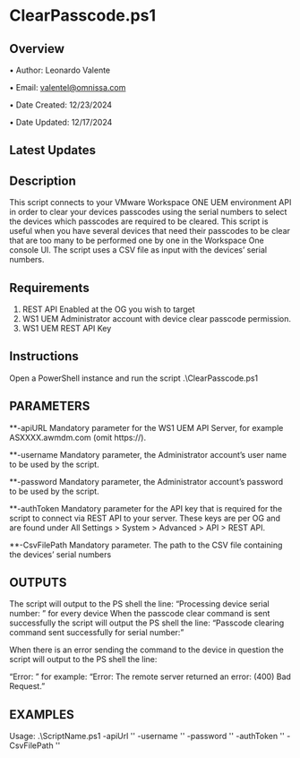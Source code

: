 # ClearPasscode.ps1

## Overview

•	Author: Leonardo Valente

•	Email: valentel@omnissa.com

•	Date Created: 12/23/2024

•	Date Updated: 12/17/2024

## Latest Updates

## Description
This script connects to your VMware Workspace ONE UEM environment API in order to clear your devices passcodes using the serial numbers to select the devices which passcodes are required to be cleared.
This script is useful when you have several devices that need their passcodes to be clear that are too many to be performed one by one in the Workspace One console UI.
The script uses a CSV file as input with the devices’ serial numbers.

## Requirements
1.	REST API Enabled at the OG you wish to target
2.	WS1 UEM Administrator account with device clear passcode permission.
3.	WS1 UEM REST API Key

## Instructions
Open a PowerShell instance and run the script .\ClearPasscode.ps1

## PARAMETERS

**-apiURL
Mandatory parameter for the WS1 UEM API Server, for example ASXXXX.awmdm.com (omit https://).

**-username
Mandatory parameter, the Administrator account’s user name to be used by the script.

**-password
Mandatory parameter, the Administrator account’s password to be used by the script.

**-authToken
Mandatory parameter for the API key that is required for the script to connect via REST API to your server. These keys are per OG and are found under All Settings > System > Advanced > API > REST API.

**-CsvFilePath
Mandatory parameter. The path to the CSV file containing the devices’ serial numbers

## OUTPUTS

The script will output to the PS shell the line:
“Processing device serial number: <device serial number>” 
for every device
When the passcode clear command is sent successfully the script will output the PS shell the line:
“Passcode clearing command sent successfully for serial number:<device serial number>”

When there is an error sending the command to the device in question the script will output to the PS shell the line:

“Error: <the exception message returned by PS>”
for example:
“Error: The remote server returned an error: (400) Bad Request.”

## EXAMPLES

Usage: .\ScriptName.ps1 -apiUrl '<api-url>' -username '<username>' -password '<password>' -authToken '<auth-token>' -CsvFilePath '<CsvFilePath>'

